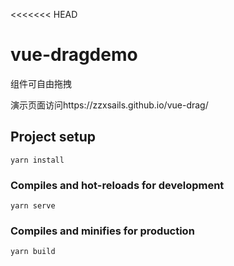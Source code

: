 <<<<<<< HEAD
# vue-dragdemo
组件可自由拖拽

演示页面访问https://zzxsails.github.io/vue-drag/

## Project setup
```
yarn install
```

### Compiles and hot-reloads for development
```
yarn serve
```

### Compiles and minifies for production
```
yarn build
```
